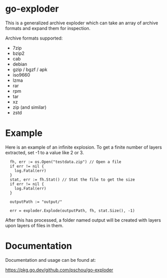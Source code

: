 # go-exploder

This is a generalized archive exploder which can take an array of archive formats and expand them for inspection.

Archive formats supported:
  - 7zip
  - bzip2
  - cab
  - debian
  - gzip / bgzf / apk
  - iso9660
  - lzma
  - rar
  - rpm
  - tar
  - xz
  - zip (and similar)
  - zstd

# Example

Here is an example of an infinite explosion.  To get a finite number of layers extracted, set -1 to a value like 2 or 3.

```golang
  fh, err := os.Open("testdata.zip") // Open a file
  if err != nil {
    log.Fatal(err)
  }
  stat, err := fh.Stat() // Stat the file to get the size
  if err != nil {
    log.Fatal(err)
  }

  outputPath := "output/"

  err = exploder.Explode(outputPath, fh, stat.Size(), -1)
```

After this has processed, a folder named output will be created with layers upon layers of files in them.

# Documentation

Documentation and usage can be found at:

https://pkg.go.dev/github.com/pschou/go-exploder
